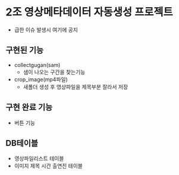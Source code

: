 # 2조 영상메타데이터 자동생성 프로젝트
* 급한 이슈 발생시 여기에 공지

## 구현된 기능
* collectgugan(sam)
  * 샘이 나오는 구간을 찾는기능
* crop_image(mp4파일)
  * 새폴더 생성 후 영상파일을 제목부분 잘라서 저장

## 구현 완료 기능
* 버튼 기능

## DB테이블
* 영상파일리스트 테이블
* 이미지 제목 시간 출연진 테이블
